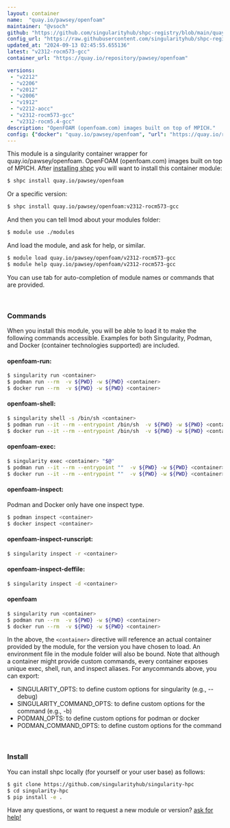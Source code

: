 ```yaml
---
layout: container
name:  "quay.io/pawsey/openfoam"
maintainer: "@vsoch"
github: "https://github.com/singularityhub/shpc-registry/blob/main/quay.io/pawsey/openfoam/container.yaml"
config_url: "https://raw.githubusercontent.com/singularityhub/shpc-registry/main/quay.io/pawsey/openfoam/container.yaml"
updated_at: "2024-09-13 02:45:55.655136"
latest: "v2312-rocm573-gcc"
container_url: "https://quay.io/repository/pawsey/openfoam"

versions:
 - "v2212"
 - "v2206"
 - "v2012"
 - "v2006"
 - "v1912"
 - "v2212-aocc"
 - "v2312-rocm573-gcc"
 - "v2312-rocm5.4-gcc"
description: "OpenFOAM (openfoam.com) images built on top of MPICH."
config: {"docker": "quay.io/pawsey/openfoam", "url": "https://quay.io/repository/pawsey/openfoam", "maintainer": "@alexisespinosa", "description": "OpenFOAM (openfoam.com) images built on top of MPICH.", "latest": {"v2312-rocm573-gcc": "sha256:1f36c091ab61245a31d691911e393c2c1f961fe7b61912ce8a8a8a0dfd973457"}, "tags": {"v2212": "sha256:993e7a71ccc34e23771165b805b9e2990f4969ebb7f5fde5aa26682635ef1699", "v2206": "sha256:eb1166003db57a4bae6de89d174425ec09009d65ffa5e1c89966e8cc42700be3", "v2012": "sha256:412a76a50084e80cc781ac8f53385c5cfe5f80d6e9917236b128c73c856ee269", "v2006": "sha256:c04e6d3df9051777c06b73e4fbcc404be75c721e9f0def0eda3598c031ecb766", "v1912": "sha256:69c1fe483dd44a8797620a5132492aadab3dba5ce322af8c1605fd23965676e1", "v2212-aocc": "sha256:3815e9eaa2584ec803fa64038b26587fc53a32d3d7aee30b6cd70c5ad928d0de", "v2312-rocm573-gcc": "sha256:1f36c091ab61245a31d691911e393c2c1f961fe7b61912ce8a8a8a0dfd973457", "v2312-rocm5.4-gcc": "sha256:30259d9ee933fd4a82d418c893d8a7fab26b7da9b53a43eb4242ef34fb278bb4"}, "overrides": {"v2212": "aliases/v2212.yaml", "v2206": "aliases/v2206.yaml", "v2012": "aliases/v2012.yaml", "v2006": "aliases/v2006.yaml", "v1912": "aliases/v1912.yaml"}}
---
```


This module is a singularity container wrapper for quay.io/pawsey/openfoam.
OpenFOAM (openfoam.com) images built on top of MPICH.
After [installing shpc](#install) you will want to install this container module:


```bash
$ shpc install quay.io/pawsey/openfoam
```

Or a specific version:

```bash
$ shpc install quay.io/pawsey/openfoam:v2312-rocm573-gcc
```

And then you can tell lmod about your modules folder:

```bash
$ module use ./modules
```

And load the module, and ask for help, or similar.

```bash
$ module load quay.io/pawsey/openfoam/v2312-rocm573-gcc
$ module help quay.io/pawsey/openfoam/v2312-rocm573-gcc
```

You can use tab for auto-completion of module names or commands that are provided.

<br>

### Commands

When you install this module, you will be able to load it to make the following commands accessible.
Examples for both Singularity, Podman, and Docker (container technologies supported) are included.

#### openfoam-run:

```bash
$ singularity run <container>
$ podman run --rm  -v ${PWD} -w ${PWD} <container>
$ docker run --rm  -v ${PWD} -w ${PWD} <container>
```

#### openfoam-shell:

```bash
$ singularity shell -s /bin/sh <container>
$ podman run --it --rm --entrypoint /bin/sh  -v ${PWD} -w ${PWD} <container>
$ docker run --it --rm --entrypoint /bin/sh  -v ${PWD} -w ${PWD} <container>
```

#### openfoam-exec:

```bash
$ singularity exec <container> "$@"
$ podman run --it --rm --entrypoint ""  -v ${PWD} -w ${PWD} <container> "$@"
$ docker run --it --rm --entrypoint ""  -v ${PWD} -w ${PWD} <container> "$@"
```

#### openfoam-inspect:

Podman and Docker only have one inspect type.

```bash
$ podman inspect <container>
$ docker inspect <container>
```

#### openfoam-inspect-runscript:

```bash
$ singularity inspect -r <container>
```

#### openfoam-inspect-deffile:

```bash
$ singularity inspect -d <container>
```



#### openfoam

```bash
$ singularity run <container>
$ podman run --rm  -v ${PWD} -w ${PWD} <container>
$ docker run --rm  -v ${PWD} -w ${PWD} <container>
```


In the above, the `<container>` directive will reference an actual container provided
by the module, for the version you have chosen to load. An environment file in the
module folder will also be bound. Note that although a container
might provide custom commands, every container exposes unique exec, shell, run, and
inspect aliases. For anycommands above, you can export:

 - SINGULARITY_OPTS: to define custom options for singularity (e.g., --debug)
 - SINGULARITY_COMMAND_OPTS: to define custom options for the command (e.g., -b)
 - PODMAN_OPTS: to define custom options for podman or docker
 - PODMAN_COMMAND_OPTS: to define custom options for the command

<br>

### Install

You can install shpc locally (for yourself or your user base) as follows:

```bash
$ git clone https://github.com/singularityhub/singularity-hpc
$ cd singularity-hpc
$ pip install -e .
```

Have any questions, or want to request a new module or version? [ask for help!](https://github.com/singularityhub/singularity-hpc/issues)
